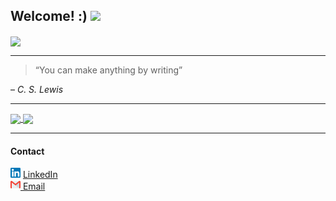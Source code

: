 <h2>Welcome! :) <img src="https://camo.githubusercontent.com/e8e7b06ecf583bc040eb60e44eb5b8e0ecc5421320a92929ce21522dbc34c891/68747470733a2f2f6d656469612e67697068792e636f6d2f6d656469612f6876524a434c467a6361737252346961377a2f67697068792e676966" href="#" width="28px"></h3>
<img width="1000px" align="center" src="https://uploaddeimagens.com.br/images/003/504/749/original/2.png?1635252038" />
<hr>
<blockquote>“You can make anything by writing”</blockquote> – <i>C. S. Lewis</i>
<hr>
<a href="#">
  <img align="center" src="https://github-readme-stats.vercel.app/api?username=jesseantonio&theme=dark&show_icons=true" width="400" />
</a>
<a href="#">
  <img align="center" src="https://github-readme-stats.vercel.app/api?username=jesseantonio&theme=dark&show_icons=true" width="400" />
</a>
<hr>
<h4>Contact</h4>
<a href="https://www.linkedin.com/in/jess%C3%A9-ant%C3%B4nio-effting-serpa-773a79217/"><img src="https://github.com/jesseantonio/jesseantonio/blob/main/linkedin (1).png" width="16"></img></a> <a href="https://www.linkedin.com/in/jess%C3%A9-ant%C3%B4nio-effting-serpa-773a79217/"> LinkedIn</a> <br>
<a href="https://www.linkedin.com/in/jessé-antônio-773a79217/"><img src="https://github.com/jesseantonio/jesseantonio/blob/main/gmail.png" width="16"></img></a><a href="mailto:jesseantonio1321@gmail.com"> Email</a>



